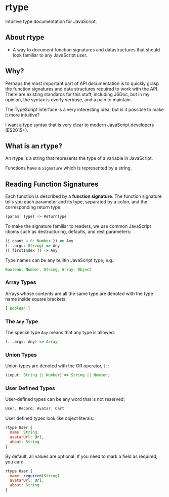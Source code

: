 # rtype

Intuitive type documentation for JavaScript.

## About rtype

* A way to document function signatures and datastructures that should look familiar to any JavaScript user.


## Why?

Perhaps the most important part of API documentation is to quickly grasp the function signatures and data structures required to work with the API. There are existing standards for this stuff, including JSDoc, but in my opinion, the syntax is overly verbose, and a pain to maintain.

The TypeScript Interface is a very interesting idea, but is it possible to make it more intuitive?

I want a type syntax that is very clear to modern JavaScript developers (ES2015+).


## What is an rtype?

An rtype is a string that represents the type of a variable in JavaScript.

Functions have a `Signature` which is represented by a string.


## Reading Function Signatures

Each function is described by a **function signature**. The function signature tells you each parameter and its type, separated by a colon, and the corresponding return type:

```js
(param: Type) => ReturnType
```

To make the signature familiar to readers, we use common JavaScript idioms such as destructuring, defaults, and rest parameters:

```js
({ count = 0: Number }) => Any
(...args: String) => Any
([ firstIndex ]) => Any
```

Type names can be any builtin JavaScript type, e.g.:

```js
Boolean, Number, String, Array, Object
```


### Array Types

Arrays whose contents are all the same type are denoted with the type name inside square brackets:

```js
[ Boolean ]
```


### The `Any` Type

The special type `Any` means that any type is allowed:

```js
(...args: Any) => Array
```

### Union Types

Union types are denoted with the OR operator, `||`:

```js
(input: String || Number) => String || Number;
```

### User Defined Types

User-defined types can be any word that is not reserved:

```js
User, Record, Avatar, Cart
```

User defined types look like object literals:

```js
rtype User {
  name: String,
  avatarUrl: Url,
  about: String
}
```

By default, all values are optional. If you need to mark a field as required, you can:

```js
rtype User {
  name: required(String)
  avatarUrl: Url,
  about: String
}
```
